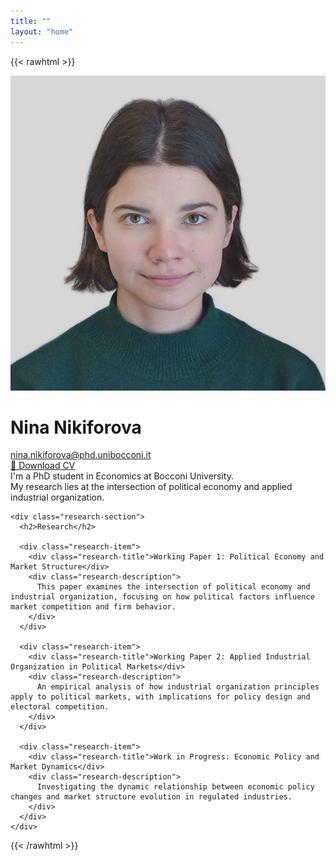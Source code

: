 ```yaml
---
title: ""
layout: "home"
---
```


{{< rawhtml >}}
<div class="profile">
  <div class="profile-left">
    <img src="/IMAGE4.jpg" alt="Nina Nikiforova" class="profile_image">
    <h1 class="profile-name">Nina Nikiforova</h1>
    <div class="profile-email">
      <a href="mailto:nina.nikiforova@phd.unibocconi.it">nina.nikiforova@phd.unibocconi.it</a>
    </div>
    <a href="/cv.pdf" class="cv-link">📄 Download CV</a>
  </div>
  
  <div class="profile-right">
    <div class="profile-description">
      I'm a PhD student in Economics at Bocconi University.<br>
      My research lies at the intersection of political economy and applied industrial organization.
    </div>
    
    <div class="research-section">
      <h2>Research</h2>
      
      <div class="research-item">
        <div class="research-title">Working Paper 1: Political Economy and Market Structure</div>
        <div class="research-description">
          This paper examines the intersection of political economy and industrial organization, focusing on how political factors influence market competition and firm behavior.
        </div>
      </div>
      
      <div class="research-item">
        <div class="research-title">Working Paper 2: Applied Industrial Organization in Political Markets</div>
        <div class="research-description">
          An empirical analysis of how industrial organization principles apply to political markets, with implications for policy design and electoral competition.
        </div>
      </div>
      
      <div class="research-item">
        <div class="research-title">Work in Progress: Economic Policy and Market Dynamics</div>
        <div class="research-description">
          Investigating the dynamic relationship between economic policy changes and market structure evolution in regulated industries.
        </div>
      </div>
    </div>
  </div>
</div>
{{< /rawhtml >}}
